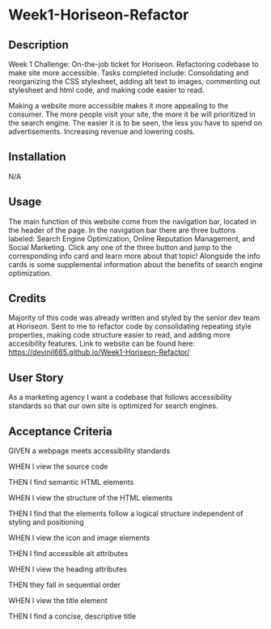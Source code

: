 # Week1-Horiseon-Refactor

## Description

Week 1 Challenge: On-the-job ticket for Horiseon. Refactoring codebase to make site more accessible. 
Tasks completed include: Consolidating and reorganizing the CSS stylesheet, adding alt text to images, commenting out stylesheet and html code, and making code easier to read.

Making a website more accessible makes it more appealing to the consumer. The more people visit your site, the more it be will prioritized in the search engine. The easier it is to be seen, the less you have to spend on advertisements. Increasing revenue and lowering costs.

## Installation

N/A

## Usage

The main function of this website come from the navigation bar, located in the header of the page. In the navigation bar there are three buttons labeled: Search Engine Optimization, Online Reputation Management, and Social Marketing. Click any one of the three button and jump to the corresponding info card and learn more about that topic! Alongside the info cards is some supplemental information about the benefits of search engine optimization.

## Credits

Majority of this code was already written and styled by the senior dev team at Horiseon. Sent to me to refactor code by consolidating repeating style properties, making code structure easier to read, and adding more accesibility features. Link to website can be found here: https://devinjl665.github.io/Week1-Horiseon-Refactor/

## User Story

As a marketing agency I want a codebase that follows accessibility standards so that our own site is optimized for search engines.

## Acceptance Criteria

GIVEN a webpage meets accessibility standards

WHEN I view the source code

THEN I find semantic HTML elements

WHEN I view the structure of the HTML elements

THEN I find that the elements follow a logical structure independent of styling and positioning

WHEN I view the icon and image elements

THEN I find accessible alt attributes

WHEN I view the heading attributes

THEN they fall in sequential order

WHEN I view the title element

THEN I find a concise, descriptive title


